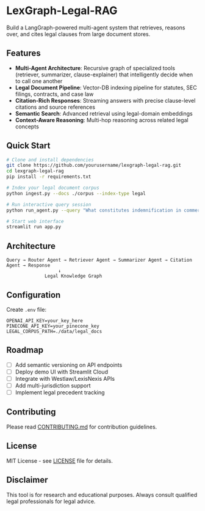 # LexGraph-Legal-RAG

Build a LangGraph-powered multi-agent system that retrieves, reasons over, and cites legal clauses from large document stores.

## Features

- **Multi-Agent Architecture**: Recursive graph of specialized tools (retriever, summarizer, clause-explainer) that intelligently decide when to call one another
- **Legal Document Pipeline**: Vector-DB indexing pipeline for statutes, SEC filings, contracts, and case law
- **Citation-Rich Responses**: Streaming answers with precise clause-level citations and source references
- **Semantic Search**: Advanced retrieval using legal-domain embeddings
- **Context-Aware Reasoning**: Multi-hop reasoning across related legal concepts

## Quick Start

```bash
# Clone and install dependencies
git clone https://github.com/yourusername/lexgraph-legal-rag.git
cd lexgraph-legal-rag
pip install -r requirements.txt

# Index your legal document corpus
python ingest.py --docs ./corpus --index-type legal

# Run interactive query session
python run_agent.py --query "What constitutes indemnification in commercial contracts?"

# Start web interface
streamlit run app.py
```

## Architecture

```
Query → Router Agent → Retriever Agent → Summarizer Agent → Citation Agent → Response
                   ↓
              Legal Knowledge Graph
```

## Configuration

Create `.env` file:
```env
OPENAI_API_KEY=your_key_here
PINECONE_API_KEY=your_pinecone_key
LEGAL_CORPUS_PATH=./data/legal_docs
```

## Roadmap

- [ ] Add semantic versioning on API endpoints
- [ ] Deploy demo UI with Streamlit Cloud
- [ ] Integrate with Westlaw/LexisNexis APIs
- [ ] Add multi-jurisdiction support
- [ ] Implement legal precedent tracking

## Contributing

Please read [CONTRIBUTING.md](CONTRIBUTING.md) for contribution guidelines.

## License

MIT License - see [LICENSE](LICENSE) file for details.

## Disclaimer

This tool is for research and educational purposes. Always consult qualified legal professionals for legal advice.
